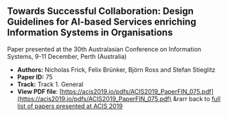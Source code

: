 ## Towards Successful Collaboration: Design Guidelines for AI-based Services enriching Information Systems in Organisations

Paper presented at the 30th Australasian Conference on Information Systems, 9-11 December, Perth (Australia)
- **Authors:** Nicholas Frick, Felix Brünker, Björn Ross and Stefan Stieglitz
- **Paper ID:** 75
- **Track:** Track 1. General
- **View PDF file**: [https://acis2019.io/pdfs/ACIS2019_PaperFIN_075.pdf](https://acis2019.io/pdfs/ACIS2019_PaperFIN_075.pdf)
&rarr back to [full list of papers presented at ACIS 2019](https://acis2019.io/)